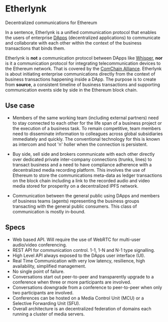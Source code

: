 # Etherlynk
Decentralized communications for Ethereum

In a sentence, Etherlynk is a unified communication protocol that enables the users of enterprise [DApps](https://ethereum.stackexchange.com/questions/383/what-is-a-dapp) (decentralized applications) to communicate and collaborate with each other within the context of the business transactions that binds them.

Etherlynk is <b>not</b> a communication protocol between DApps like [Whisper](https://github.com/ethereum/wiki/wiki/Whisper), <b>nor</b> is it a communication protocol for integrating telecommunication devices to the Ethereum network. That is covered by the [ComChain Alliance](http://www.comchainalliance.org/). Etherlynk is about initiating enterprise communications directly from the context of business transactions happening inside a DApp. The purpose is to create from <b>source</b>, a consistent timeline of business transactions and supporting communication events side by side in the Ethereum block chain.

## Use case
- Members of the same working team (including external partners) need to stay connected to each other for the life span of a business project or the execution of a business task. To remain competitive, team members need to disseminate information to colleagues across global subsidiaries immediately and quickly. The conventional technology for this is known as intercom and hoot 'n' holler when the connection is persistent.

- Buy side, sell side and brokers communicate with each other directly over dedicated private inter-company connections (trunks, lines) to transact business and a need to have compliance adherence with a decentralized media recording platform. This involves the use of Ethereum to store the communications meta-data as ledger transactions on the block chain including a link to the recorded audio and video media stored for prosperity on a decentralized IPFS network.

- Communication between the general public using DApps and members of business teams (agents) representing the business groups transacting with the general public consumers. This class of communication is mostly in-bound.

## Specs
- Web based API. Will require the use of WebRTC for multi-user audio/video conferencing.
- REST API for communication control. 1-1, 1-N and N-1 type signalling.
- High Level API always exposed to the DApps user interface (UI).
- Real Time Communication with very low latency, resilience, high availability, simplified management.
- No single point of failure.
- Conversations start out peer-to-peer and transparently upgrade to a conference when three or more participants are involved.
- Conversations downgrade from a conference to peer-to-peer when only two participants are involved.
- Conferences can be hosted on a Media Control Unit (MCU) or a Selective Forwarding Unit (SFU).
- Overall architecture is an decentralized federation of domains each running a cluster of media servers.





